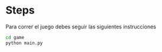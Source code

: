 # Steps

Para correr el juego debes seguir las siguientes instrucciones

```sh
cd game
python main.py
```